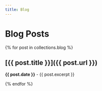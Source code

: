 ```yaml
---
title: Blog
---
```


# Blog Posts

{% for post in collections.blog %}

## [{{ post.title }}]({{ post.url }})

**{{ post.date }}** - {{ post.excerpt }}

{% endfor %}
